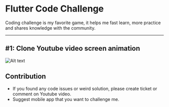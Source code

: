 # Flutter Code Challenge

Coding challenge is my favorite game, it helps me fast learn, more practice and shares knowledge with the community.

---- 
## #1: Clone Youtube video screen animation
![Alt text](/assets/youtube_demo.gif?raw=true "#1 - Youtube animation")



## Contribution
- If you found any code issues or weird solution, please create ticket or comment on Youtube video.
- Suggest mobile app that you want to challenge me.